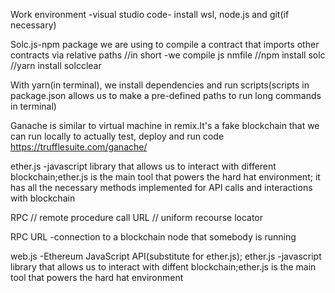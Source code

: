 Work environment -visual studio code- install wsl, node.js and git(if necessary)

Solc.js-npm package we are using to compile a contract that imports other contracts via relative paths //in short -we compile js nmfile //npm install solc //yarn install solcclear

With yarn(in terminal), we install dependencies and run scripts(scripts in package.json allows us to make a pre-defined paths to run long commands in terminal)

Ganache is similar to virtual machine in remix.It's a fake blockchain that we can run locally to actually test, deploy and run code  https://trufflesuite.com/ganache/

ether.js -javascript library that allows us to interact with different blockchain;ether.js is the main tool that powers the hard hat environment; it has all the necessary methods implemented for API calls and interactions with blockchain

RPC // remote procedure call
URL // uniform recourse locator

RPC URL -connection to a blockchain node that somebody is running


web.js -Ethereum JavaScript API(substitute for ether.js);
ether.js -javascript library that allows us to interact with diffent blockchain;ether.js is the main tool that powers the hard hat environment

